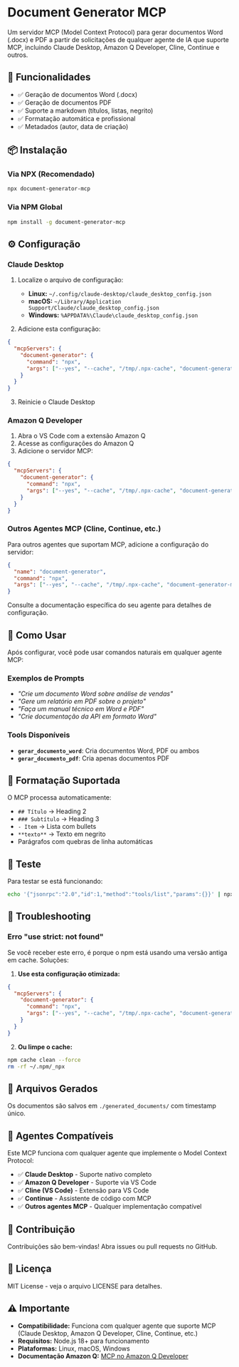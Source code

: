 # Document Generator MCP

Um servidor MCP (Model Context Protocol) para gerar documentos Word (.docx) e PDF a partir de solicitações de qualquer agente de IA que suporte MCP, incluindo Claude Desktop, Amazon Q Developer, Cline, Continue e outros.

## 🚀 Funcionalidades

- ✅ Geração de documentos Word (.docx)
- ✅ Geração de documentos PDF
- ✅ Suporte a markdown (títulos, listas, negrito)
- ✅ Formatação automática e profissional
- ✅ Metadados (autor, data de criação)

## 📦 Instalação

### Via NPX (Recomendado)
```bash
npx document-generator-mcp
```

### Via NPM Global
```bash
npm install -g document-generator-mcp
```

## ⚙️ Configuração

### Claude Desktop

1. Localize o arquivo de configuração:
   - **Linux:** `~/.config/claude-desktop/claude_desktop_config.json`
   - **macOS:** `~/Library/Application Support/Claude/claude_desktop_config.json`
   - **Windows:** `%APPDATA%\Claude\claude_desktop_config.json`

2. Adicione esta configuração:

```json
{
  "mcpServers": {
    "document-generator": {
      "command": "npx",
      "args": ["--yes", "--cache", "/tmp/.npx-cache", "document-generator-mcp@latest"]
    }
  }
}
```

3. Reinicie o Claude Desktop

### Amazon Q Developer

1. Abra o VS Code com a extensão Amazon Q
2. Acesse as configurações do Amazon Q
3. Adicione o servidor MCP:

```json
{
  "mcpServers": {
    "document-generator": {
      "command": "npx",
      "args": ["--yes", "--cache", "/tmp/.npx-cache", "document-generator-mcp@latest"]
    }
  }
}
```

### Outros Agentes MCP (Cline, Continue, etc.)

Para outros agentes que suportam MCP, adicione a configuração do servidor:

```json
{
  "name": "document-generator",
  "command": "npx",
  "args": ["--yes", "--cache", "/tmp/.npx-cache", "document-generator-mcp@latest"]
}
```

Consulte a documentação específica do seu agente para detalhes de configuração.

## 🎯 Como Usar

Após configurar, você pode usar comandos naturais em qualquer agente MCP:

### Exemplos de Prompts
- *"Crie um documento Word sobre análise de vendas"*
- *"Gere um relatório em PDF sobre o projeto"*
- *"Faça um manual técnico em Word e PDF"*
- *"Crie documentação da API em formato Word"*

### Tools Disponíveis
- **`gerar_documento_word`**: Cria documentos Word, PDF ou ambos
- **`gerar_documento_pdf`**: Cria apenas documentos PDF

## 📝 Formatação Suportada

O MCP processa automaticamente:
- `## Título` → Heading 2
- `### Subtítulo` → Heading 3  
- `- Item` → Lista com bullets
- `**texto**` → Texto em negrito
- Parágrafos com quebras de linha automáticas

## 🧪 Teste

Para testar se está funcionando:

```bash
echo '{"jsonrpc":"2.0","id":1,"method":"tools/list","params":{}}' | npx document-generator-mcp@latest
```

## 🔧 Troubleshooting

### Erro "use strict: not found"
Se você receber este erro, é porque o npm está usando uma versão antiga em cache. Soluções:

1. **Use esta configuração otimizada:**
```json
{
  "mcpServers": {
    "document-generator": {
      "command": "npx",
      "args": ["--yes", "--cache", "/tmp/.npx-cache", "document-generator-mcp@latest"]
    }
  }
}
```

2. **Ou limpe o cache:**
```bash
npm cache clean --force
rm -rf ~/.npm/_npx
```

## 📁 Arquivos Gerados

Os documentos são salvos em `./generated_documents/` com timestamp único.

## 🤖 Agentes Compatíveis

Este MCP funciona com qualquer agente que implemente o Model Context Protocol:

- ✅ **Claude Desktop** - Suporte nativo completo
- ✅ **Amazon Q Developer** - Suporte via VS Code
- ✅ **Cline (VS Code)** - Extensão para VS Code
- ✅ **Continue** - Assistente de código com MCP
- ✅ **Outros agentes MCP** - Qualquer implementação compatível

## 🤝 Contribuição

Contribuições são bem-vindas! Abra issues ou pull requests no GitHub.

## 📄 Licença

MIT License - veja o arquivo LICENSE para detalhes.

## ⚠️ Importante

- **Compatibilidade:** Funciona com qualquer agente que suporte MCP (Claude Desktop, Amazon Q Developer, Cline, Continue, etc.)
- **Requisitos:** Node.js 18+ para funcionamento
- **Plataformas:** Linux, macOS, Windows
- **Documentação Amazon Q:** [MCP no Amazon Q Developer](https://docs.aws.amazon.com/amazonq/latest/qdeveloper-ug/qdev-mcp.html)